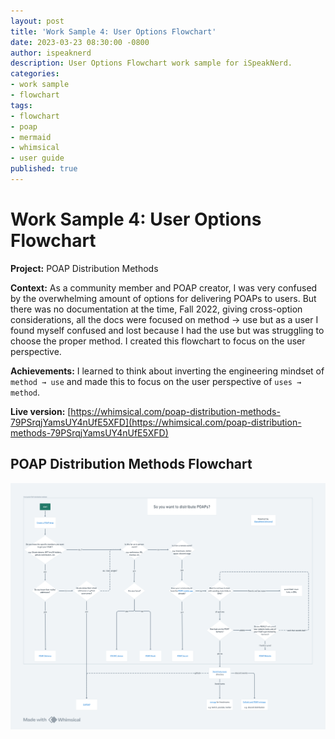 ```yaml
---
layout: post
title: 'Work Sample 4: User Options Flowchart'
date: 2023-03-23 08:30:00 -0800
author: ispeaknerd
description: User Options Flowchart work sample for iSpeakNerd.
categories:
- work sample
- flowchart
tags:
- flowchart
- poap
- mermaid
- whimsical
- user guide
published: true
---
```


# Work Sample 4: User Options Flowchart

**Project:** POAP Distribution Methods

**Context:** As a community member and POAP creator, I was very confused by the overwhelming amount of options for delivering POAPs to users. But there was no documentation at the time, Fall 2022, giving cross-option considerations, all the docs were focused on method → use but as a user I found myself confused and lost because I had the use but was struggling to choose the proper method. I created this flowchart to focus on the user perspective.

**Achievements:** I learned to think about inverting the engineering mindset of `method → use` and made this to focus on the user perspective of `uses → method`. 

**Live version:** [https://whimsical.com/poap-distribution-methods-79PSrqjYamsUY4nUfE5XFD](https://whimsical.com/poap-distribution-methods-79PSrqjYamsUY4nUfE5XFD)

## POAP Distribution Methods Flowchart

![POAP Distribution Methods Flowchart](assets/img/work-samples/sample-4/poap-distribution-methods-flowchart.png)

